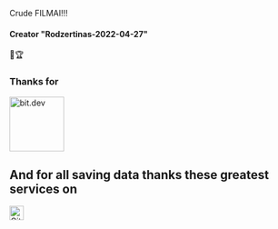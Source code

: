 Crude FILMAI!!!

#### Creator "Rodzertinas-2022-04-27"
💎🏆


### Thanks for 
 <a href="https://bit.dev/?utm_source=MUI&utm_medium=referral&utm_content=readme" rel="noopener sponsored" target="_blank" style="margin-rig ht: 16px;"><img height="96" width="96" src="https://github.com/teambit.png?size=192" alt="bit.dev" title="The fastest way to share code" loading="lazy" /></a>

## And for all saving data thanks these greatest services on
[<img loading="lazy" alt="GitHub" src="https://github.githubassets.com/images/modules/logos_page/GitHub-Logo.png" height="25">](https://github.com/)